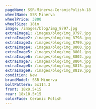 ```yaml
---
pageName: SSR-Minerva-CeramicPolish-18
wheelName: SSR Minerva
wheelPrice: 3800
wheelSize: 18in
image: /images/blog/img_8797.jpg
extraImage1: /images/blog/img_8797.jpg
extraImage2: /images/blog/img_8798.jpg
extraImage3: /images/blog/img_8799.jpg
extraImage4: /images/blog/img_8800.jpg
extraImage5: /images/blog/img_8801.jpg
extraImage6: /images/blog/img_8802.jpg
extraImage7: /images/blog/img_8804.jpg
extraImage8: /images/blog/img_8815.jpg
extraImage9: /images/blog/img_8819.jpg
condition: New
brandModel: SSR Minerva
boltPattern: 5x114.3
front: 18x9.5+15
rear: 18x10.5+15
colorFace: Ceramic Polish
---
```

